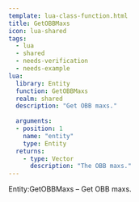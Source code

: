 ```yaml
---
template: lua-class-function.html
title: GetOBBMaxs
icon: lua-shared
tags:
  - lua
  - shared
  - needs-verification
  - needs-example
lua:
  library: Entity
  function: GetOBBMaxs
  realm: shared
  description: "Get OBB maxs."
  
  arguments:
  - position: 1
    name: "entity"
    type: Entity
  returns:
    - type: Vector
      description: "The OBB maxs."
---
```


<div class="lua__search__keywords">
Entity:GetOBBMaxs &#x2013; Get OBB maxs.
</div>
